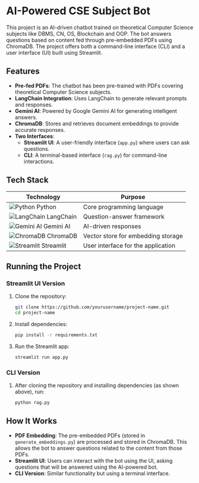 # AI-Powered CSE Subject Bot

This project is an AI-driven chatbot trained on theoretical Computer Science subjects like DBMS, CN, OS, Blockchain and OOP. The bot answers questions based on content fed through pre-embedded PDFs using ChromaDB. The project offers both a command-line interface (CLI) and a user interface (UI) built using Streamlit.

## Features
- **Pre-fed PDFs**: The chatbot has been pre-trained with PDFs covering theoretical Computer Science subjects.
- **LangChain Integration**: Uses LangChain to generate relevant prompts and responses.
- **Gemini AI**: Powered by Google Gemini AI for generating intelligent answers.
- **ChromaDB**: Stores and retrieves document embeddings to provide accurate responses.
- **Two Interfaces**:
  - **Streamlit UI**: A user-friendly interface (`app.py`) where users can ask questions.
  - **CLI**: A terminal-based interface (`rag.py`) for command-line interactions.

## Tech Stack

| Technology  | Purpose  |
|-------------|----------|
| ![Python](https://www.vectorlogo.zone/logos/python/python-icon.svg) Python | Core programming language |
| ![LangChain](https://api.nuget.org/v3-flatcontainer/langchain/0.15.0/icon) LangChain  | Question-answer framework |
| ![Gemini AI](https://upload.wikimedia.org/wikipedia/commons/thumb/8/85/Google_G_icon.svg/512px-Google_G_icon.svg.png) Gemini AI  | AI-driven responses |
| ![ChromaDB](https://chromadb.org/static/chromadb-mark-blue-500px.png) ChromaDB | Vector store for embedding storage |
| ![Streamlit](https://streamlit.io/images/brand/streamlit-logo-primary-colormark-darktext.svg) Streamlit | User interface for the application |

## Running the Project

### Streamlit UI Version
1. Clone the repository:
   ```bash
   git clone https://github.com/yourusername/project-name.git
   cd project-name
   ```
2. Install dependencies:
   ```bash
   pip install -r requirements.txt
   ```
3. Run the Streamlit app:
   ```bash
   streamlit run app.py
   ```

### CLI Version
1. After cloning the repository and installing dependencies (as shown above), run:
   ```bash
   python rag.py
   ```

## How It Works
- **PDF Embedding**: The pre-embedded PDFs (stored in `generate_embeddings.py`) are processed and stored in ChromaDB. This allows the bot to answer questions related to the content from those PDFs.
- **Streamlit UI**: Users can interact with the bot using the UI, asking questions that will be answered using the AI-powered bot.
- **CLI Version**: Similar functionality but using a terminal interface.
